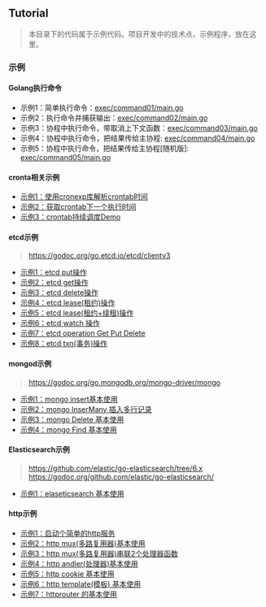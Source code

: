 ## Tutorial
> 本目录下的代码属于示例代码。项目开发中的技术点，示例程序，放在这里。


### 示例

#### Golang执行命令
- 示例1：简单执行命令：[exec/command01/main.go](./exec/command01/main.go)
- 示例2：执行命令并捕获输出：[exec/command02/main.go](./exec/command02/main.go)
- 示例3：协程中执行命令，带取消上下文函数：[exec/command03/main.go](./exec/command03/main.go)
- 示例4：协程中执行命令，把结果传给主协程: [exec/command04/main.go](./exec/command04/main.go)
- 示例5：协程中执行命令，把结果传给主协程[随机版]: [exec/command05/main.go](./exec/command05/main.go)

#### cronta相关示例
- [示例1：使用cronexp库解析crontab时间](crontab/demo01/main.go)
- [示例2：获取crontab下一个执行时间](crontab/demo02/main.go)
- [示例3：crontab持续调度Demo](crontab/demo03/main.go)

#### etcd示例
> https://godoc.org/go.etcd.io/etcd/clientv3

- [示例1：etcd put操作](etcd/put/main.go)
- [示例2：etcd get操作](etcd/get/main.go)
- [示例3：etcd delete操作](etcd/delete/main.go)
- [示例4：etcd lease(租约)操作](etcd/lease01/main.go)
- [示例5：etcd lease(租约+续租)操作](etcd/lease02/main.go)
- [示例6：etcd watch 操作](etcd/watch/main.go)
- [示例7：etcd operation Get Put Delete](etcd/operation/main.go)
- [示例8：etcd txn(事务)操作](etcd/txn/main.go)

#### mongod示例
> https://godoc.org/go.mongodb.org/mongo-driver/mongo

- [示例1：mongo insert基本使用](mongo/insert01/main.go)
- [示例2：mongo InserMany 插入多行记录](mongo/insert02/main.go)
- [示例3：mongo Delete 基本使用](mongo/delete01/main.go)
- [示例4：mongo Find 基本使用](mongo/find01/main.go)

#### Elasticsearch示例
> https://github.com/elastic/go-elasticsearch/tree/6.x  
 https://godoc.org/github.com/elastic/go-elasticsearch/

- [示例1：elaseticsearch 基本使用](elasticsearch/demo01/main.go)


#### http示例
- [示例1：启动个简单的http服务](http/demo01/main.go)
- [示例2：http mux(多路复用器)基本使用](http/mux01/main.go)
- [示例3：http mux(多路复用器)串联2个处理器函数](http/mux01/main.go)
- [示例4：http andler(处理器)基本使用](http/handler01/main.go)
- [示例5：http cookie 基本使用](http/cookie01/main.go)
- [示例6：http template(模板) 基本使用](http/template01/main.go)
- [示例7：httprouter 的基本使用](http/router/main.go)


